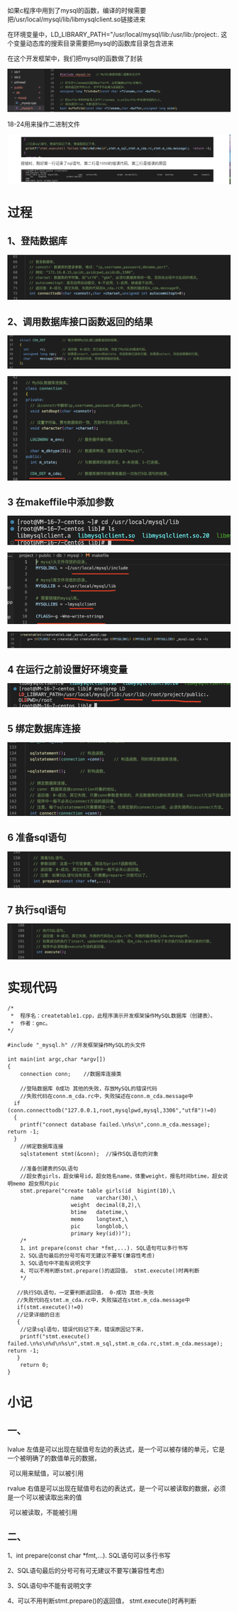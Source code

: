 如果c程序中用到了mysql的函数，编译的时候需要把/usr/local/mysql/lib/libmysqlclient.so链接进来

在环境变量中，LD_LIBRARY_PATH="/usr/local/mysql/lib:/usr/lib:/project:.  这个变量动态库的搜索目录需要把mysql的函数库目录包含进来

在这个开发框架中，我们把mysql的函数做了封装

![image-20230419231726213](images/image-20230419231726213.png)

18-24用来操作二进制文件

![image-20230419232328960](images/image-20230419232328960.png)



过程
===

1、登陆数据库
---

![image-20230419232859578](images/image-20230419232859578.png)

2、调用数据库接口函数返回的结果
---

![image-20230419233026152](images/image-20230419233026152.png)

![image-20230419233236069](images/image-20230419233236069.png)

3 在makeffile中添加参数
---

![image-20230419234857907](images/image-20230419234857907.png)

![image-20230419235218340](images/image-20230419235218340.png)

![image-20230419235137689](images/image-20230419235137689.png)

4 在运行之前设置好环境变量
---

![image-20230419235433540](images/image-20230419235433540.png)

5 绑定数据库连接
---

![image-20230420000940037](images/image-20230420000940037.png)

6 准备sql语句
---

![image-20230420001017990](images/image-20230420001017990.png)

7 执行sql语句
---

![image-20230420001302894](images/image-20230420001302894.png)

实现代码
===

```
/*
 *  程序名：createtable1.cpp，此程序演示开发框架操作MySQL数据库（创建表）。
 *  作者：gmc。
*/

#include "_mysql.h" //开发框架操作MySQL的头文件

int main(int argc,char *argv[])
{
    connection conn;    //数据库连接类

    //登陆数据库 0成功 其他的失败，存放MySQL的错误代码
    //失败代码在conn.m_cda.rc中，失败描述在conn.m_cda.message中
  if (conn.connecttodb("127.0.0.1,root,mysqlpwd,mysql,3306","utf8")!=0)
  {
    printf("connect database failed.\n%s\n",conn.m_cda.message); return -1;
  }
    //绑定数据库连接
    sqlstatement stmt(&conn);  //操作SQL语句的对象

    //准备创建表的SQL语句
    //超女表girls，超女编号id，超女姓名name，体重weight，报名时间btime，超女说明memo 超女照片pic
    stmt.prepare("create table girls(id  bigint(10),\
                    name    varchar(30),\
                    weight  decimal(8,2),\
                    btime   datetime,\
                    memo    longtext,\
                    pic     longblob,\
                    primary key(id))");
    /*
    1、int prepare(const char *fmt,...). SQL语句可以多行书写
    2、SQL语句最后的分号可有可无建议不要写(兼容性考虑)
    3、SQL语句中不能有说明文字
    4、可以不用判断stmt.prepare()的返回值， stmt.execute()时再判断
    */

   //执行SQL语句，一定要判断返回值， 0-成功 其他-失败
   //失败代码在stmt.m_cda.rc中，失败描述在stmt.m_cda.message中
   if(stmt.execute()!=0)
   //记录详细的日志
   {
    //记录sql语句，错误代码记下来，错误原因记下来，
    printf("stmt.execute() failed.\n%s\n%d\n%s\n",stmt.m_sql,stmt.m_cda.rc,stmt.m_cda.message);  return -1;
   }
    return 0;
}
```

小记
===

一、
---

lvalue 左值是可以出现在赋值号左边的表达式，是一个可以被存储的单元，它是一个被明确了的数值单元的数据，

​            可以用来赋值，可以被引用         

rvalue 右值是可以出现在赋值号右边的表达式，是一个可以被读取的数据，必须是一个可以被读取出来的值

​            可以被读取，不能被引用

二、
---

1、int prepare(const char *fmt,...). SQL语句可以多行书写

2、SQL语句最后的分号可有可无建议不要写(兼容性考虑)

3、SQL语句中不能有说明文字

4、可以不用判断stmt.prepare()的返回值， stmt.execute()时再判断
